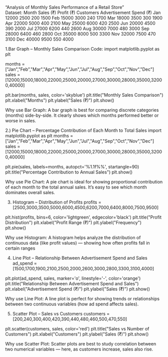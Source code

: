 “Analysis of Monthly Sales Performance of a Retail Store”                         
 Dataset:
Month	Sales (₹)	Profit (₹)	Customers	Advertisement Spend (₹)
Jan	12000	2500	200	1500
Feb	15000	3000	240	1700
Mar	18000	3500	300	1900
Apr	22000	5000	400	2100
May	25000	6000	420	2500
Jun	20000	4500	390	2000
Jul	27000	6200	440	2600
Aug	30000	7000	480	3000
Sep	28000	6400	460	2800
Oct	35000	8000	500	3300
Nov	32000	7500	470	3100
Dec	40000	9500	550	4000

1.Bar Graph – Monthly Sales Comparison
Code:
import matplotlib.pyplot as plt

months = ["Jan","Feb","Mar","Apr","May","Jun","Jul","Aug","Sep","Oct","Nov","Dec"]
sales = [12000,15000,18000,22000,25000,20000,27000,30000,28000,35000,32000,40000]

plt.bar(months, sales, color='skyblue')
plt.title("Monthly Sales Comparison")
plt.xlabel("Months")
plt.ylabel("Sales (₹)")
plt.show()
 
Why use Bar Graph:
A bar graph is best for comparing discrete categories (months) side-by-side. It clearly shows which months performed better or worse in sales.

2.) Pie Chart – Percentage Contribution of Each Month to Total Sales
import matplotlib.pyplot as plt
months = ["Jan","Feb","Mar","Apr","May","Jun","Jul","Aug","Sep","Oct","Nov","Dec"]
sales = [12000,15000,18000,22000,25000,20000,27000,30000,28000,35000,32000,40000]

plt.pie(sales, labels=months, autopct='%1.1f%%', startangle=90)
plt.title("Percentage Contribution to Annual Sales")
plt.show()
 
Why use Pie Chart:
A pie chart is ideal for showing proportional contribution of each month to the total annual sales. It’s easy to see which month dominates overall sales.

3. Histogram – Distribution of Profits
profits = [2500,3000,3500,5000,6000,4500,6200,7000,6400,8000,7500,9500]

plt.hist(profits, bins=6, color='lightgreen', edgecolor='black')
plt.title("Profit Distribution")
plt.xlabel("Profit Range (₹)")
plt.ylabel("Frequency")
plt.show()
 

Why use Histogram:
A histogram helps analyze the distribution of continuous data (like profit values) — showing how often profits fall in certain ranges

4. Line Plot – Relationship Between Advertisement Spend and Sales
ad_spend = [1500,1700,1900,2100,2500,2000,2600,3000,2800,3300,3100,4000]

plt.plot(ad_spend, sales, marker='o', linestyle='-', color='orange')
plt.title("Relationship Between Advertisement Spend and Sales")
plt.xlabel("Advertisement Spend (₹)")
plt.ylabel("Sales (₹)")
plt.show()
 
Why use Line Plot:
A line plot is perfect for showing trends or relationships between two continuous variables (how ad spend affects sales).

5. Scatter Plot – Sales vs Customers
customers = [200,240,300,400,420,390,440,480,460,500,470,550]

plt.scatter(customers, sales, color='red')
plt.title("Sales vs Number of Customers")
plt.xlabel("Customers")
plt.ylabel("Sales (₹)")
plt.show()
 
Why use Scatter Plot:
Scatter plots are best to study correlation between two numerical variables — here, as customers increase, sales also rise.
